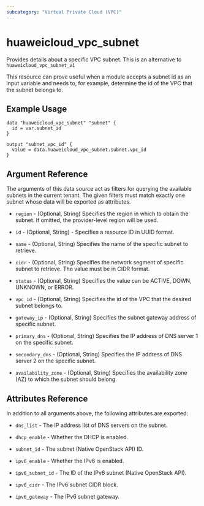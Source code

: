 ```yaml
---
subcategory: "Virtual Private Cloud (VPC)"
---
```


# huaweicloud_vpc_subnet

Provides details about a specific VPC subnet.
This is an alternative to `huaweicloud_vpc_subnet_v1`

This resource can prove useful when a module accepts a subnet id as
an input variable and needs to, for example, determine the id of the
VPC that the subnet belongs to.

## Example Usage

```hcl
data "huaweicloud_vpc_subnet" "subnet" {
  id = var.subnet_id
}

output "subnet_vpc_id" {
  value = data.huaweicloud_vpc_subnet.subnet.vpc_id
}
```

## Argument Reference

The arguments of this data source act as filters for querying the available
subnets in the current tenant. The given filters must match exactly one
subnet whose data will be exported as attributes.

* `region` - (Optional, String) Specifies the region in which to obtain the subnet.
  If omitted, the provider-level region will be used.

* `id` - (Optional, String) - Specifies a resource ID in UUID format.

* `name` - (Optional, String) Specifies the name of the specific subnet to retrieve.

* `cidr` - (Optional, String) Specifies the network segment of specific subnet to retrieve.
  The value must be in CIDR format.

* `status` - (Optional, String) Specifies the value can be ACTIVE, DOWN, UNKNOWN, or ERROR.

* `vpc_id` - (Optional, String) Specifies the id of the VPC that the desired subnet belongs to.

* `gateway_ip` - (Optional, String) Specifies the subnet gateway address of specific subnet.

* `primary_dns` - (Optional, String) Specifies the IP address of DNS server 1 on the specific subnet.

* `secondary_dns` - (Optional, String) Specifies the IP address of DNS server 2 on the specific subnet.

* `availability_zone` - (Optional, String) Specifies the availability zone (AZ) to which the subnet should belong.

## **Attributes Reference**

In addition to all arguments above, the following attributes are exported:

* `dns_list` - The IP address list of DNS servers on the subnet.

* `dhcp_enable` - Whether the DHCP is enabled.

* `subnet_id` - The subnet (Native OpenStack API) ID.

* `ipv6_enable` - Whether the IPv6 is enabled.

* `ipv6_subnet_id` - The ID of the IPv6 subnet (Native OpenStack API).

* `ipv6_cidr` - The IPv6 subnet CIDR block.

* `ipv6_gateway` - The IPv6 subnet gateway.
